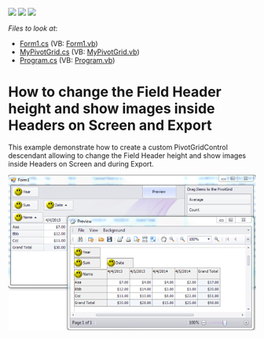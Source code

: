 <!-- default badges list -->
![](https://img.shields.io/endpoint?url=https://codecentral.devexpress.com/api/v1/VersionRange/128581677/20.1.2%2B)
[![](https://img.shields.io/badge/Open_in_DevExpress_Support_Center-FF7200?style=flat-square&logo=DevExpress&logoColor=white)](https://supportcenter.devexpress.com/ticket/details/E3162)
[![](https://img.shields.io/badge/📖_How_to_use_DevExpress_Examples-e9f6fc?style=flat-square)](https://docs.devexpress.com/GeneralInformation/403183)
<!-- default badges end -->
<!-- default file list -->
*Files to look at*:

* [Form1.cs](./CS/WindowsApplication53/Form1.cs) (VB: [Form1.vb](./VB/WindowsApplication53/Form1.vb))
* [MyPivotGrid.cs](./CS/WindowsApplication53/MyPivotGrid.cs) (VB: [MyPivotGrid.vb](./VB/WindowsApplication53/MyPivotGrid.vb))
* [Program.cs](./CS/WindowsApplication53/Program.cs) (VB: [Program.vb](./VB/WindowsApplication53/Program.vb))
<!-- default file list end -->
# How to change the Field Header height and show images inside Headers on Screen and Export


<p>This example demonstrate how to create a custom PivotGridControl descendant allowing to change the Field Header height and show images inside Headers on Screen and during Export.</p><p><img src="https://raw.githubusercontent.com/DevExpress-Examples/how-to-change-the-field-header-height-and-show-images-inside-headers-on-screen-and-export-e3162/15.1.7+/media/a1dc168a-346a-4bd7-bcca-d5fa4c7280bc.png"><br />
</p>

<br/>


